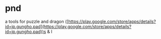 pnd
===

a tools for puzzle and dragon ([https://play.google.com/store/apps/details?id=jp.gungho.pad](https://play.google.com/store/apps/details?id=jp.gungho.pad))s &amp; l   

